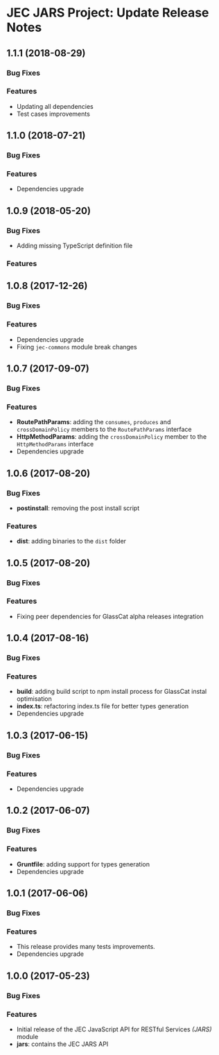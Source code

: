 # JEC JARS Project: Update Release Notes

<a name="jec-jars-1.1.1"></a>
## **1.1.1** (2018-08-29)

### Bug Fixes

### Features

- Updating all dependencies
- Test cases improvements

<a name="jec-jars-1.1.0"></a>
## **1.1.0** (2018-07-21)

### Bug Fixes

### Features

- Dependencies upgrade

<a name="jec-jars-1.0.9"></a>
## **1.0.9** (2018-05-20)

### Bug Fixes

- Adding missing TypeScript definition file

### Features

<a name="jec-jars-1.0.8"></a>
## **1.0.8** (2017-12-26)

### Bug Fixes

### Features

- Dependencies upgrade
- Fixing `jec-commons` module break changes

<a name="jec-jars-1.0.7"></a>
## **1.0.7** (2017-09-07)

### Bug Fixes

### Features

- **RoutePathParams**: adding the `consumes`, `produces` and `crossDomainPolicy` members to the `RoutePathParams` interface
- **HttpMethodParams**: adding the `crossDomainPolicy` member to the `HttpMethodParams` interface
- Dependencies upgrade

<a name="jec-jars-1.0.6"></a>
## **1.0.6** (2017-08-20)

### Bug Fixes

- **postinstall**: removing the post install script

### Features

- **dist**: adding binaries to the `dist` folder

<a name="jec-jars-1.0.5"></a>
## **1.0.5** (2017-08-20)

### Bug Fixes

### Features

- Fixing peer dependencies for GlassCat alpha releases integration

<a name="jec-jars-1.0.4"></a>
## **1.0.4** (2017-08-16)

### Bug Fixes

### Features

- **build**: adding build script to npm install process for GlassCat instal optimisation
- **index.ts**: refactoring index.ts file for better types generation
- Dependencies upgrade

<a name="jec-jars-1.0.3"></a>
## **1.0.3** (2017-06-15)

### Bug Fixes

### Features

- Dependencies upgrade

<a name="jec-jars-1.0.2"></a>
## **1.0.2** (2017-06-07)

### Bug Fixes

### Features

- **Gruntfile**: adding support for types generation
- Dependencies upgrade

<a name="jec-jars-1.0.1"></a>
## **1.0.1** (2017-06-06)

### Bug Fixes

### Features

- This release provides many tests improvements.
- Dependencies upgrade

<a name="jec-jars-1.0.0"></a>
## **1.0.0** (2017-05-23)

### Bug Fixes

### Features

- Initial release of the JEC JavaScript API for RESTful Services *(JARS)* module
- **jars**: contains the JEC JARS API